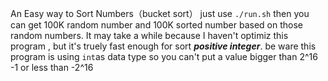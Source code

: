 An Easy way to Sort Numbers（bucket sort）
just use ```./run.sh``` then you can get 100K random number and 100K sorted number based on those random numbers.
It may take a while because I haven't optimiz this program , but it's truely fast enough for sort ***positive integer***.  be ware this program is using ```int```as data type so you can't put a value bigger than 2^16 -1 or less than -2^16
